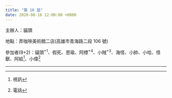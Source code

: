 ```yaml
---
title: "第 16 屆"
date: 2020-08-16 12:00:00 +0800
---
```


主辦人：貓頭

地點：弄咖啡美術館二店(高雄市青海路二段 106 號)

參加者(9+2)：貓頭<sup>+1</sup>、假死、思瑜、阿標<sup>+4</sup>、小賊<sup>+3</sup>、海怪、小帥、小哈、怪獸、阿給[^1]、小偉[^2]

----
[^1]: 視訊
[^2]: 電話
